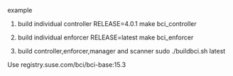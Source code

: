 example
1. build individual controller
RELEASE=4.0.1 make bci_controller 

2. build individual enforcer 
RELEASE=latest make bci_enforcer

3. build controller,enforcer,manager and scanner
sudo ./buildbci.sh latest

Use registry.suse.com/bci/bci-base:15.3
